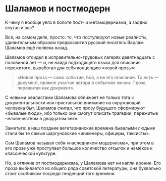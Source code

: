 
# Шаламов и постмодерн

​​К чему я вообще увяз в болоте пост- и метамодернизма, а заодно впутал и вас?

Всё, на самом деле, просто: то, что постулируют новые реалисты, удивительным образом предвосхитил русский писатель Варлам Шаламов ещё полвека назад.

Шаламов отсидел в исправительно-трудовых лагерях девятнадцать с половиной лет — и, не найдя подходящего языка для описания пережитого, выработал для себя концепцию «новой прозы»:

> «Новая проза — само событие, бой, а не его описание. То есть — документ, прямое участие автора в событиях жизни. Проза, пережитая как документ».

С новыми реалистами Шаламова сближает не только тяга к документальности или пристальное внимание на окружающий человека быт. Шаламов считал, что прозу будущего сформируют «бывалые люди», ибо только они смогут описать трагедии, пережитые человечеством в двадцатом веке. 

Заметьте: в наш поздние вегетарианские времена бывалыми людьми стали бы те самые шаргуновские «инженеры, офицеры, таксисты».

Сам Шаламов называл себя «наследником модернизма», при этом в его прозе уже проступает большое количество отсылок и намёков к классической культуре. 

Но, в отличие от постмодернизма, у Шаламова нет ни капли иронии. Его проза выбивается из общего ряда советской литературы, она буквально стоит особняком посреди тенденций того времени.